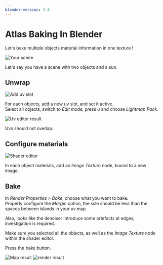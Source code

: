 ```yaml
---
blender-version: 3.3
---
```


# Atlas Baking In Blender

Let's bake multiple objects material information in one texture !

![Your scene](scene.png)

Let's say you have a scene with two objects and a sun.

## Unwrap

![Add uv slot](uv.png)

For each objects, add a new uv slot, and set it active.  
Select all objects, switch to *Edit mode*, press *u* and choose *Lightmap Pack*.

![Uv editor result](uv-editor.png)

Uvs should not overlap.

## Configure materials

![Shader editor](shader.png)

In each object materials, add an *Image Texture* node, bound to a new image.

## Bake

In *Render Properties > Bake*, choose what you want to bake.  
Properly configure the *Margin* option, the size should be less than the spaces between islands in your uv map.

Also, looks like the denoiser introduce some artefacts at edges, investigation is required.

Make sure you selected all the objects, as well as the *Image Texture* node within the shader editor.

Press the bake button.

![Map result](map-final.png)
![render result](final.png)